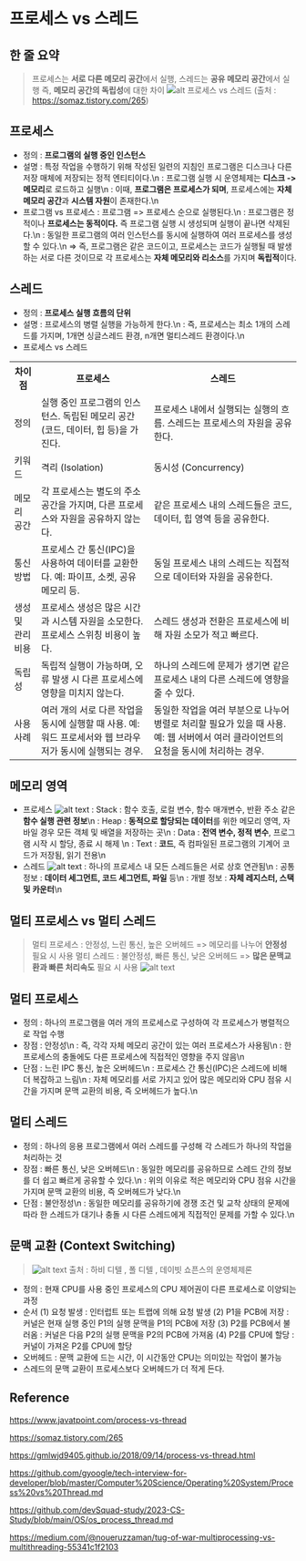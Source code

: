 # 프로세스 vs 스레드

## 한 줄 요약

> 프로세스는 **서로 다른 메모리 공간**에서 실행, 스레드는 **공유 메모리 공간**에서 실행
> 즉, **메모리 공간의 독립성**에 대한 차이
> ![alt 프로세스 vs 스레드](../img/procees_thread.png)
(출처 : https://somaz.tistory.com/265)

## 프로세스

- 정의 : **프로그램의 실행 중인 인스턴스**
- 설명
  : 특정 작업을 수행하기 위해 작성된 일련의 지침인 프로그램은 디스크나 다른 저장 매체에 저장되는 정적 엔티티이다.\n
  : 프로그램 실행 시 운영체제는 **디스크 -> 메모리**로 로드하고 실행\n
  : 이때, **프로그램은 프로세스가 되며**, 프로세스에는 **자체 메모리 공간**과 **시스템 자원**이 존재한다.\n
- 프로그램 vs 프로세스
  : 프로그램 => 프로세스 순으로 실행된다.\n
  : 프로그램은 정적이나 **프로세스는 동적이다.** 즉 프로그램 실행 시 생성되며 실행이 끝나면 삭제된다.\n
  : 동일한 프로그램의 여러 인스턴스를 동시에 실행하여 여러 프로세스를 생성할 수 있다.\n
  => 즉, 프로그램은 같은 코드이고, 프로세스는 코드가 실행될 때 발생하는 서로 다른 것이므로 각 프로세스는 **자체 메모리와 리소스**를 가지며 **독립적**이다.

## 스레드

- 정의 : **프로세스 실행 흐름의 단위**
- 설명
  : 프로세스의 병렬 실행을 가능하게 한다.\n
  : 즉, 프로세스는 최소 1개의 스레드를 가지며, 1개면 싱글스레드 환경, n개면 멀티스레드 환경이다.\n
- 프로세스 vs 스레드
<table>
    <tr>
        <th>차이점</th>
        <th>프로세스</th>
        <th>스레드</th>
    </tr>
    <tr>
        <td>정의</td>
        <td>실행 중인 프로그램의 인스턴스. 독립된 메모리 공간(코드, 데이터, 힙 등)을 가진다.</td>
        <td>프로세스 내에서 실행되는 실행의 흐름. 스레드는 프로세스의 자원을 공유한다.</td>
    </tr>
    <tr>
        <td>키워드</td>
        <td>격리 (Isolation)</td>
        <td>동시성 (Concurrency)</td>
    </tr>
    <tr>
        <td>메모리 공간</td>
        <td>각 프로세스는 별도의 주소 공간을 가지며, 다른 프로세스와 자원을 공유하지 않는다.</td>
        <td>같은 프로세스 내의 스레드들은 코드, 데이터, 힙 영역 등을 공유한다.</td>
    </tr>
    <tr>
        <td>통신 방법</td>
        <td>프로세스 간 통신(IPC)을 사용하여 데이터를 교환한다. 예: 파이프, 소켓, 공유 메모리 등.</td>
        <td>동일 프로세스 내의 스레드는 직접적으로 데이터와 자원을 공유한다.</td>
    </tr>
    <tr>
        <td>생성 및 관리 비용</td>
        <td>프로세스 생성은 많은 시간과 시스템 자원을 소모한다. 프로세스 스위칭 비용이 높다.</td>
        <td>스레드 생성과 전환은 프로세스에 비해 자원 소모가 적고 빠르다.</td>
    </tr>
    <tr>
        <td>독립성</td>
        <td>독립적 실행이 가능하며, 오류 발생 시 다른 프로세스에 영향을 미치지 않는다.</td>
        <td>하나의 스레드에 문제가 생기면 같은 프로세스 내의 다른 스레드에 영향을 줄 수 있다.</td>
    </tr>
    <tr>
        <td>사용 사례</td>
        <td>여러 개의 서로 다른 작업을 동시에 실행할 때 사용. 예: 워드 프로세서와 웹 브라우저가 동시에 실행되는 경우.</td>
        <td>동일한 작업을 여러 부분으로 나누어 병렬로 처리할 필요가 있을 때 사용. 예: 웹 서버에서 여러 클라이언트의 요청을 동시에 처리하는 경우.</td>
    </tr>
</table>

## 메모리 영역
* 프로세스
![alt text](../img/process_memory.png)
: Stack : 함수 호출, 로컬 변수, 함수 매개변수, 반환 주소 같은 **함수 실행 관련 정보**\n
: Heap : **동적으로 할당되는 데이터**를 위한 메모리 영역, 자바일 경우 모든 객체 및 배열을 저장하는 곳\n
: Data : **전역 변수, 정적 변수**, 프로그램 시작 시 할당, 종료 시 해제 \n
: Text : **코드**, 즉 컴파일된 프로그램의 기계어 코드가 저장됨, 읽기 전용\n
* 스레드
![alt text](../img/thread_memory.png)
: 하나의 프로세스 내 모든 스레드들은 서로 상호 연관됨\n
: 공통 정보 : **데이터 세그먼트, 코드 세그먼트, 파일** 등\n
: 개별 정보 : **자체 레지스터, 스택 및 카운터**\n

## 멀티 프로세스 vs 멀티 스레드
> 멀티 프로세스 : 안정성, 느린 통신, 높은 오버헤드 => 메모리를 나누어 **안정성** 필요 시 사용
> 멀티 스레드 : 불안정성, 빠른 통신, 낮은 오버헤드 => **많은 문맥교환과 빠른 처리속도** 필요 시 사용
![alt text](../img/multi_processing_multi_thread.png)

## 멀티 프로세스
* 정의 : 하나의 프로그램을 여러 개의 프로세스로 구성하여 각 프로세스가 병렬적으로 작업 수행
* 장점 : 안정성\n
: 즉, 각각 자체 메모리 공간이 있는 여러 프로세스가 사용됨\n
: 한 프로세스의 충돌에도 다른 프로세스에 직접적인 영향을 주지 않음\n
* 단점 : 느린 IPC 통신, 높은 오버헤드\n
: 프로세스 간 통신(IPC)은 스레드에 비해 더 복잡하고 느림\n
: 자체 메모리를 서로 가지고 있어 많은 메모리와 CPU 점유 시간을 가지며 문맥 교환의 비용, 즉 오버헤드가 높다.\n

## 멀티 스레드
* 정의 : 하나의 응용 프로그램에서 여러 스레드를 구성해 각 스레드가 하나의 작업을 처리하는 것
* 장점 : 빠른 통신, 낮은 오버헤드\n
: 동일한 메모리를 공유하므로 스레드 간의 정보를 더 쉽고 빠르게 공유할 수 있다.\n
: 위의 이유로 적은 메모리와 CPU 점유 시간을 가지며 문맥 교환의 비용, 즉 오버헤드가 낮다.\n
* 단점 : 불안정성\n
: 동일한 메모리를 공유하기에 경쟁 조건 및 교착 상태의 문제에 따라 한 스레드가 대기나 충돌 시 다른 스레드에게 직접적인 문제를 가할 수 있다.\n

## 문맥 교환 (Context Switching)
> ![alt text](../img/context_switching.png)
출처 : 하비 디텔 , 폴 디텔 , 데이빗 쇼픈스의 운영체제론
* 정의 : 현재 CPU를 사용 중인 프로세스의 CPU 제어권이 다른 프로세스로 이양되는 과정
* 순서
(1)	요청 발생 : 인터럽트 또는 트랩에 의해 요청 발생
(2)	P1을 PCB에 저장 : 커널은 현재 실행 중인 P1의 실행 문맥을 P1의 PCB에 저장
(3)	P2를 PCB에서 불러옴 : 커널은 다음 P2의 실행 문맥을 P2의 PCB에 가져옴
(4)	P2를 CPU에 할당 : 커널이 가져온 P2를 CPU에 할당
* 오버헤드 : 문맥 교환에 드는 시간, 이 시간동안 CPU는 의미있는 작업이 불가능
* 스레드의 문맥 교환이 프로세스보다 오버헤드가 더 적게 든다.

## Reference
https://www.javatpoint.com/process-vs-thread

https://somaz.tistory.com/265

https://gmlwjd9405.github.io/2018/09/14/process-vs-thread.html

https://github.com/gyoogle/tech-interview-for-developer/blob/master/Computer%20Science/Operating%20System/Process%20vs%20Thread.md

https://github.com/devSquad-study/2023-CS-Study/blob/main/OS/os_process_thread.md

https://medium.com/@noueruzzaman/tug-of-war-multiprocessing-vs-multithreading-55341c1f2103
